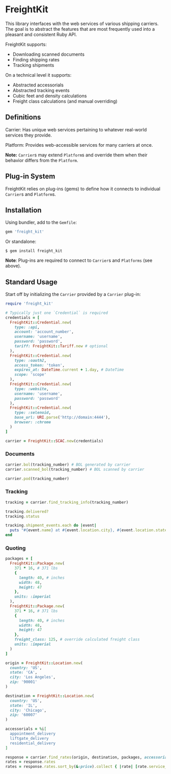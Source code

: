 # FreightKit

This library interfaces with the web services of various shipping carriers. The goal is to abstract the features that are most frequently used into a pleasant and consistent Ruby API.

FreightKit supports:

- Downloading scanned documents
- Finding shipping rates
- Tracking shipments

On a technical level it supports:

- Abstracted accessorials
- Abstracted tracking events
- Cubic feet and density calculations
- Freight class calculations (and manual overriding)

## Definitions

Carrier: Has unique web services pertaining to whatever real-world services they provide.

Platform: Provides web-accessible services for many carriers at once.

__Note:__ `Carrier`s may extend `Platform`s and override them when their behavior differs from the `Platform`.

## Plug-in System

FreightKit relies on plug-ins (gems) to define how it connects to individual `Carrier`s and `Platform`s.

## Installation

Using bundler, add to the `Gemfile`:

```ruby
gem 'freight_kit'
```

Or standalone:

```
$ gem install freight_kit
```

__Note__: Plug-ins are required to connect to `Carrier`s and `Platforms` (see above).

## Standard Usage

Start off by initializing the `Carrier` provided by a `Carrier` plug-in:

```ruby
require 'freight_kit'

# Typically just one `Credential` is required
credentials = [
  FreightKit::Credential.new(
    type: :api,
    account: 'account_number',
    username: 'username',
    password: 'password',
    tariff: FreightKit::Tariff.new # optional
  ),
  FreightKit::Credential.new(
    type: :oauth2,
    access_token: 'token',
    expires_at: DateTime.current + 1.day, # DateTime
    scope: 'scope'
  ),
  FreightKit::Credential.new(
    type: :website,
    username: 'username',
    password: 'password'
  ),
  FreightKit::Credential.new(
    type: :selenoid,
    base_url: URI.parse('http://domain:4444'),
    browser: :chrome
  )
]

carrier = FreightKit::SCAC.new(credentials)
```

### Documents

```ruby
carrier.bol(tracking_number) # BOL generated by carrier
carrier.scanned_bol(tracking_number) # BOL scanned by carrier

carrier.pod(tracking_number)
```

### Tracking

```ruby
tracking = carrier.find_tracking_info(tracking_number)

tracking.delivered?
tracking.status

tracking.shipment_events.each do |event|
  puts "#{event.name} at #{event.location.city}, #{event.location.state} on #{event.time}. #{event.message}"
end
```

### Quoting

```ruby
packages = [
  FreightKit::Package.new(
    371 * 16, # 371 lbs
    {
      length: 40, # inches
      width: 48,
      height: 47
    },
    units: :imperial
  ),
  FreightKit::Package.new(
    371 * 16, # 371 lbs
    {
      length: 40, # inches
      width: 48,
      height: 47
    },
    freight_class: 125, # override calculated freight class
    units: :imperial
  )
]

origin = FreightKit::Location.new(
  country: 'US',
  state: 'CA',
  city: 'Los Angeles',
  zip: '90001'
)

destination = FreightKit::Location.new(
  country: 'US',
  state: 'IL',
  city: 'Chicago',
  zip: '60007'
)

accessorials = %i[
  appointment_delivery
  liftgate_delivery
  residential_delivery
]

response = carrier.find_rates(origin, destination, packages, accessorials: accessorials)
rates = response.rates
rates = response.rates.sort_by(&:price).collect { |rate| [rate.service_name, rate.price] }
```
